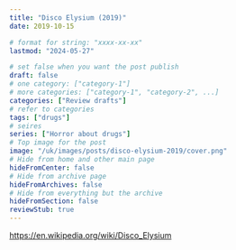 ```yaml
---
title: "Disco Elysium (2019)"
date: 2019-10-15

# format for string: "xxxx-xx-xx"
lastmod: "2024-05-27"

# set false when you want the post publish
draft: false
# one category: ["category-1"]
# more categories: ["category-1", "category-2", ...]
categories: ["Review drafts"]
# refer to categories
tags: ["drugs"]
# seires
series: ["Horror about drugs"]
# Top image for the post
image: "/uk/images/posts/disco-elysium-2019/cover.png"
# Hide from home and other main page
hideFromCenter: false
# Hide from archive page
hideFromArchives: false
# Hide from everything but the archive
hideFromSection: false
reviewStub: true
---
```

https://en.wikipedia.org/wiki/Disco_Elysium
<!--more-->